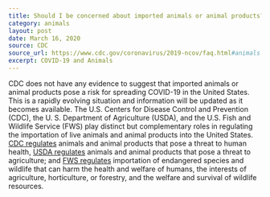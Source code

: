 ```yaml
---
title: Should I be concerned about imported animals or animal products?
category: animals
layout: post
date: March 16, 2020
source: CDC
source_url: https://www.cdc.gov/coronavirus/2019-ncov/faq.html#animals
excerpt: COVID-19 and Animals
---
```


CDC does not have any evidence to suggest that imported animals or animal products pose a risk for spreading COVID-19 in the United States. This is a rapidly evolving situation and information will be updated as it becomes available. The U.S. Centers for Disease Control and Prevention (CDC), the U. S. Department of Agriculture (USDA), and the U.S. Fish and Wildlife Service (FWS) play distinct but complementary roles in regulating the importation of live animals and animal products into the United States. <a href="https://www.cdc.gov/importation/index.html" target="_blank">CDC regulates</a> animals and animal products that pose a threat to human health, <a href="https://www.aphis.usda.gov/aphis/ourfocus/animalhealth/animal-and-animal-product-import-information/ct_animal_imports_home" target="_blank">USDA regulates</a> animals and animal products that pose a threat to agriculture; and <a href="https://www.fws.gov/le/businesses.html" target="_blank">FWS regulates</a> importation of endangered species and wildlife that can harm the health and welfare of humans, the interests of agriculture, horticulture, or forestry, and the welfare and survival of wildlife resources.

